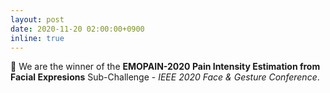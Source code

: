 ```yaml
---
layout: post
date: 2020-11-20 02:00:00+0900
inline: true
---
```


:1st_place_medal: We are the winner of the **EMOPAIN-2020 Pain Intensity Estimation from Facial Expresions** Sub-Challenge - _IEEE 2020 Face & Gesture Conference_.
